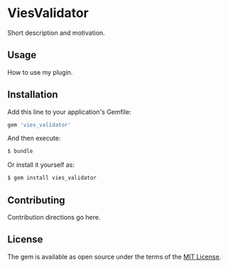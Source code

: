 # ViesValidator
Short description and motivation.

## Usage
How to use my plugin.

## Installation
Add this line to your application's Gemfile:

```ruby
gem 'vies_validator'
```

And then execute:
```bash
$ bundle
```

Or install it yourself as:
```bash
$ gem install vies_validator
```

## Contributing
Contribution directions go here.

## License
The gem is available as open source under the terms of the [MIT License](http://opensource.org/licenses/MIT).
